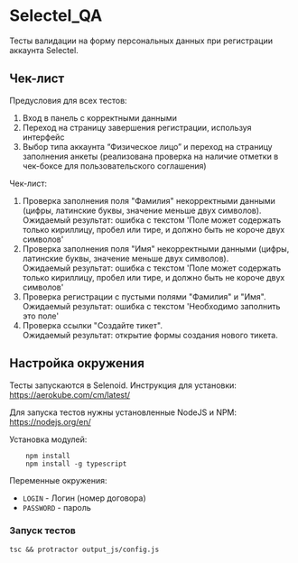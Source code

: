# Selectel_QA
Тесты валидации на форму персональных данных при регистрации 
аккаунта Selectel.

## Чек-лист
Предусловия для всех тестов:
1. Вход в панель с корректными данными
2. Переход на страницу завершения регистрации, используя интерфейс
3. Выбор типа аккаунта “Физическое лицо” и переход на страницу заполнения анкеты 
(реализована проверка на наличие отметки в чек-боксе для пользовательского соглашения)

Чек-лист:
1. Проверка заполнения поля "Фамилия" некорректными данными 
(цифры, латинские буквы, значение меньше двух символов).\
Ожидаемый результат: ошибка с текстом 'Поле может содержать только кириллицу, пробел или тире, 
и должно быть не короче двух символов'
2. Проверка заполнения поля "Имя" некорректными данными 
(цифры, латинские буквы, значение меньше двух символов).\
Ожидаемый результат: ошибка с текстом 'Поле может содержать только кириллицу, пробел или тире, 
и должно быть не короче двух символов'
3. Проверка регистрации с пустыми полями "Фамилия" и "Имя".\
Ожидаемый результат: ошибка с текстом 'Необходимо заполнить это поле'
4. Проверка ссылки "Создайте тикет".\
Ожидаемый результат: открытие формы создания нового тикета.

## Настройка окружения
Тесты запускаются в Selenoid. 
Инструкция для установки: https://aerokube.com/cm/latest/

Для запуска тестов нужны установленные NodeJS и NPM: https://nodejs.org/en/

Установка модулей:

        npm install
        npm install -g typescript
        
Переменные окружения:
- `LOGIN` - Логин (номер договора)
- `PASSWORD` - пароль

### Запуск тестов

    tsc && protractor output_js/config.js